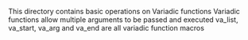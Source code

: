 This directory contains basic operations on Variadic functions
Variadic functions allow multiple arguments to be passed and executed
va_list, va_start, va_arg and va_end are all variadic function macros